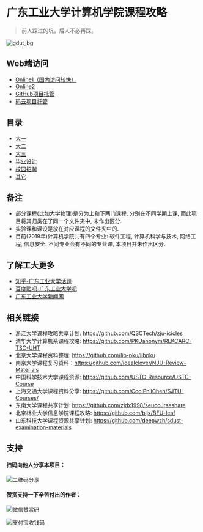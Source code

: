 # 广东工业大学计算机学院课程攻略

> 前人踩过的坑，后人不必再踩。

![gdut_bg](https://brenner8023.gitee.io/img-bed/gdut-course/gdut_bg.png)

## Web端访问
- [Online1（国内访问较快）](https://brenner8023.gitee.io/gdut-course/)
- [Online2](https://brenner8023.github.io/gdut-course)
- [GitHub项目托管](https://github.com/brenner8023/gdut-course)
- [码云项目托管](https://gitee.com/brenner8023/gdut-course)

## 目录
- [大一](./public/大一/README.md)
- [大二](./public/大二/README.md)
- [大三](./public/大三/README.md)
- [毕业设计](./public/毕业设计/README.md)
- [校园招聘](./public/校园招聘/README.md)
- [其它](./public/其它/README.md)

## 备注
- 部分课程(比如大学物理)是分为上和下两门课程, 分别在不同学期上课, 而此项目将其归类在了同一个文件夹中, 未作出区分.
- 实验课和课设是放在对应课程的文件夹中的.
- 目前(2019年)计算机学院共有四个专业: 软件工程, 计算机科学与技术, 网络工程, 信息安全. 不同专业会有不同的专业课, 本项目并未作出区分.

## 了解工大更多
- [知乎-广东工业大学话题](https://www.zhihu.com/topic/19604314/)
- [百度贴吧-广东工业大学吧](http://dq.tieba.com/f?kw=%E5%B9%BF%E4%B8%9C%E5%B7%A5%E4%B8%9A%E5%A4%A7%E5%AD%A6)
- [广东工业大学新闻网](http://gdutnews.gdut.edu.cn/)

## 相关链接
- 浙江大学课程攻略共享计划: https://github.com/QSCTech/zju-icicles
- 清华大学计算机系课程攻略: https://github.com/PKUanonym/REKCARC-TSC-UHT
- 北京大学课程资料整理: https://github.com/lib-pku/libpku
- 南京大学课程复习资料：https://github.com/idealclover/NJU-Review-Materials
- 中国科学技术大学课程资源: https://github.com/USTC-Resource/USTC-Course
- 上海交通大学课程资料分享: https://github.com/CoolPhilChen/SJTU-Courses/
- 东南大学课程共享计划: https://github.com/zjdx1998/seucourseshare
- 北京林业大学信息学院课程攻略: https://github.com/bljx/BFU-leaf
- 山东科技大学课程资源共享计划: https://github.com/deepwzh/sdust-examination-materials

## 支持
#### 扫码向他人分享本项目：
![二维码分享](https://brenner8023.gitee.io/img-bed/gdut-course/share.png)

#### 赞赏支持一下辛苦付出的作者：
![微信赞赏码](https://brenner8023.gitee.io/img-bed/gdut-course/wechatpay.png)

![支付宝收钱码](https://brenner8023.gitee.io/img-bed/gdut-course/alipay.png)
